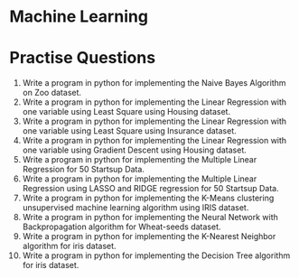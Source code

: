# Machine Learning


# Practise Questions 

1. Write a program in python for implementing the Naive Bayes Algorithm on Zoo dataset.
2. Write a program in python for implementing the Linear Regression with one variable using Least Square using Housing dataset.
3. Write a program in python for implementing the Linear Regression with one variable using Least Square using Insurance dataset.
4. Write a program in python for implementing the Linear Regression with one variable using Gradient Descent using Housing dataset.
5. Write a program in python for implementing the Multiple Linear Regression for 50 Startsup Data.
6. Write a program in python for implementing the Multiple Linear Regression using LASSO and RIDGE regression for 50 Startsup Data.
7. Write a program in python for implementing the K-Means clustering unsupervised machine learning algorithm using IRIS dataset.
8. Write a program in python for implementing the Neural Network with Backpropagation algorithm for Wheat-seeds dataset.
9. Write a program in python for implementing the K-Nearest Neighbor algorithm for iris dataset.
10. Write a program in python for implementing the Decision Tree algorithm for iris dataset.

